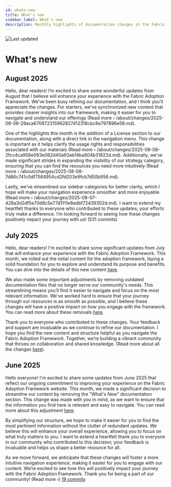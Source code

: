 ```yaml
---
id: whats-new
title: What's new
sidebar_label: What's new
description: Monthly highlights of documentation changes in the Fabric Adoption Framework.
---
```


![Last updated](https://img.shields.io/badge/last%20updated-"2025--08--08-brightgreen)

# What's new

## August 2025

Hello, dear readers! I’m excited to share some wonderful updates from August that I believe will enhance your experience with the Fabric Adoption Framework. We’ve been busy refining our documentation, and I think you’ll appreciate the changes. For starters, we’ve synchronized new content that provides clearer insights into our framework, making it easier for you to navigate and understand our offerings (Read more › /about/changes/2025-08-08-29aca670872315962827412318cbc8e797896e58.md). 

One of the highlights this month is the addition of a License section to our documentation, along with a direct link in the navigation menu. This change is important as it helps clarify the usage rights and responsibilities associated with our materials (Read more › /about/changes/2025-08-08-2fcc4ca958e093e082d40a93ab14ba804b31822d.md). Additionally, we’ve made significant strides in expanding the visibility of our strategy category, ensuring that you can find the resources you need more intuitively (Read more › /about/changes/2025-08-08-7d86c741c0df7564954cd2fd203e9fcb7d50b956.md). 

Lastly, we’ve streamlined our sidebar categories for better clarity, which I hope will make your navigation experience smoother and more enjoyable (Read more › /about/changes/2025-08-07-428a3d2df5e70d8c5e77d1111e8edbf72439302d.md). I want to extend my heartfelt thanks to everyone who contributed to these updates; your efforts truly make a difference. I’m looking forward to seeing how these changes positively impact your journey with us! (531 commits)

## July 2025

Hello, dear readers! I'm excited to share some significant updates from July that will enhance your experience with the Fabric Adoption Framework. This month, we rolled out the initial content for the adoption framework, laying a solid foundation for you to explore and understand its purpose and benefits. You can dive into the details of this new content [here](https://fabricadoptionframework.com/about/changes/2025-07-20-b6ea8bd71edcd6fcab2d774df9ea7b7b415bcbc2.md). 

We also made some important adjustments by removing outdated documentation files that no longer serve our community's needs. This streamlining means you’ll find it easier to navigate and focus on the most relevant information. We've worked hard to ensure that your journey through our resources is as smooth as possible, and I believe these changes will have a positive impact on how you engage with the framework. You can read more about these removals [here](https://fabricadoptionframework.com/about/changes/2025-07-20-3948fa7bc9ab671af8690e6527e831adebbec1dc.md).

Thank you to everyone who contributed to these changes. Your feedback and support are invaluable as we continue to refine our documentation. I hope you find the new content and structure helpful as you navigate the Fabric Adoption Framework. Together, we’re building a vibrant community that thrives on collaboration and shared knowledge. (Read more about all the changes [here](https://github.com/TheTrustedAdvisor/FabricAdoptionFramework/commits/main?since=2025-07-01&until=2025-07-31)).

## June 2025

Hello everyone! I'm excited to share some updates from June 2025 that reflect our ongoing commitment to improving your experience on the Fabric Adoption Framework website. This month, we made a significant decision to streamline our content by removing the "What's New" documentation section. This change was made with you in mind, as we want to ensure that the information you find here is relevant and easy to navigate. You can read more about this adjustment [here](https://fabricadoptionframework.com/about/changes/2025-06-03-5a7d4f72ccbbd73c700b77c1b485216d1e29c0ea.md).

By simplifying our structure, we hope to make it easier for you to find the most pertinent information without the clutter of redundant updates. We believe this will enhance your overall experience, allowing you to focus on what truly matters to you. I want to extend a heartfelt thank you to everyone in our community who contributed to this decision; your feedback is invaluable and helps us shape a better resource for all.

As we move forward, we anticipate that these changes will foster a more intuitive navigation experience, making it easier for you to engage with our content. We’re excited to see how this will positively impact your journey with the Fabric Adoption Framework. Thank you for being a part of our community! (Read more ›) [19 commits](https://github.com/TheTrustedAdvisor/FabricAdoptionFramework/commits/main?since=2025-06-01&until=2025-06-30)

